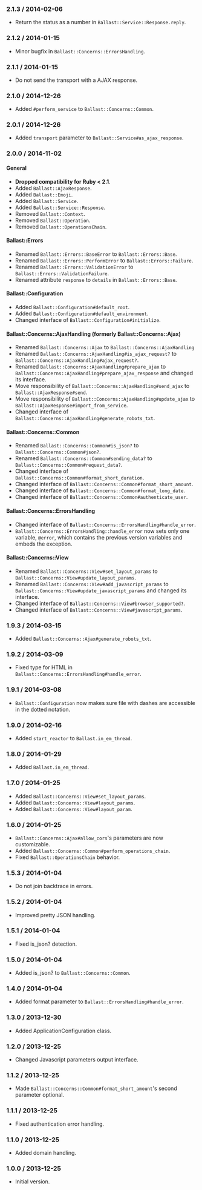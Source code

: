 ### 2.1.3 / 2014-02-06

* Return the status as a number in `Ballast::Service::Response.reply`.

### 2.1.2 / 2014-01-15

* Minor bugfix in `Ballast::Concerns::ErrorsHandling`.

### 2.1.1 / 2014-01-15

* Do not send the transport with a AJAX response.

### 2.1.0 / 2014-12-26

* Added `#perform_service` to `Ballast::Concerns::Common`.

### 2.0.1 / 2014-12-26

* Added `transport` parameter to `Ballast::Service#as_ajax_response`.

### 2.0.0 / 2014-11-02

#### General

* **Dropped compatibility for Ruby < 2.1**.
* Added `Ballast::AjaxResponse`.
* Added `Ballast::Emoji`.
* Added `Ballast::Service`.
* Added `Ballast::Service::Response`.
* Removed `Ballast::Context`.
* Removed `Ballast::Operation`.
* Removed `Ballast::OperationsChain`.

#### Ballast::Errors

* Renamed `Ballast::Errors::BaseError` to `Ballast::Errors::Base`.
* Renamed `Ballast::Errors::PerformError` to `Ballast::Errors::Failure`.
* Renamed `Ballast::Errors::ValidationError` to `Ballast::Errors::ValidationFailure`.
* Renamed attribute `response` to `details` in `Ballast::Errors::Base`.

#### Ballast::Configuration

* Added `Ballast::Configuration#default_root`.
* Added `Ballast::Configuration#default_environment`.
* Changed interface of `Ballast::Configuration#initialize`.

#### Ballast::Concerns::AjaxHandling (formerly Ballast::Concerns::Ajax)

* Renamed `Ballast::Concerns::Ajax` to `Ballast::Concerns::AjaxHandling`
* Renamed `Ballast::Concerns::AjaxHandling#is_ajax_request?` to `Ballast::Concerns::AjaxHandling#ajax_request?`.
* Renamed `Ballast::Concerns::AjaxHandling#prepare_ajax` to `Ballast::Concerns::AjaxHandling#prepare_ajax_response` and changed its interface.
* Move responsibility of `Ballast::Concerns::AjaxHandling#send_ajax` to `Ballast::AjaxResponse#send`.
* Move responsibility of `Ballast::Concerns::AjaxHandling#update_ajax` to `Ballast::AjaxResponse#import_from_service`.
* Changed interface of `Ballast::Concerns::AjaxHandling#generate_robots_txt`.

#### Ballast::Concerns::Common

* Renamed `Ballast::Concerns::Common#is_json?` to `Ballast::Concerns::Common#json?`.
* Renamed `Ballast::Concerns::Common#sending_data?` to `Ballast::Concerns::Common#request_data?`.
* Changed interface of `Ballast::Concerns::Common#format_short_duration`.
* Changed interface of `Ballast::Concerns::Common#format_short_amount`.
* Changed interface of `Ballast::Concerns::Common#format_long_date`.
* Changed interface of `Ballast::Concerns::Common#authenticate_user`.

#### Ballast::Concerns::ErrorsHandling

* Changed interface of `Ballast::Concerns::ErrorsHandling#handle_error`.
* `Ballast::Concerns::ErrorsHandling::handle_error` now sets only one variable, `@error`, which contains the previous version variables and embeds the exception.

#### Ballast::Concerns::View

* Renamed `Ballast::Concerns::View#set_layout_params` to `Ballast::Concerns::View#update_layout_params`.
* Renamed `Ballast::Concerns::View#add_javascript_params` to `Ballast::Concerns::View#update_javascript_params` and changed its interface.
* Changed interface of `Ballast::Concerns::View#browser_supported?`.
* Changed interface of `Ballast::Concerns::View#javascript_params`.

### 1.9.3 / 2014-03-15

* Added `Ballast::Concerns::Ajax#generate_robots_txt`.

### 1.9.2 / 2014-03-09

* Fixed type for HTML in `Ballast::Concerns::ErrorsHandling#handle_error`.

### 1.9.1 / 2014-03-08

* `Ballast::Configuration` now makes sure file with dashes are accessible in the dotted notation.

### 1.9.0 / 2014-02-16

* Added `start_reactor` to `Ballast.in_em_thread`.

### 1.8.0 / 2014-01-29

* Added `Ballast.in_em_thread`.

### 1.7.0 / 2014-01-25

* Added `Ballast::Concerns::View#set_layout_params`.
* Added `Ballast::Concerns::View#layout_params`.
* Added `Ballast::Concerns::View#layout_param`.

### 1.6.0 / 2014-01-25

* `Ballast::Concerns::Ajax#allow_cors`'s parameters are now customizable.
* Added `Ballast::Concerns::Common#perform_operations_chain`.
* Fixed `Ballast::OperationsChain` behavior.

### 1.5.3 / 2014-01-04

* Do not join backtrace in errors.

### 1.5.2 / 2014-01-04

* Improved pretty JSON handling.

### 1.5.1 / 2014-01-04

* Fixed is_json? detection.

### 1.5.0 / 2014-01-04

* Added is_json? to `Ballast::Concerns::Common`.

### 1.4.0 / 2014-01-04

* Added format parameter to `Ballast::ErrorsHandling#handle_error`.

### 1.3.0 / 2013-12-30

* Added ApplicationConfiguration class.

### 1.2.0 / 2013-12-25

* Changed Javascript parameters output interface.

### 1.1.2 / 2013-12-25

* Made `Ballast::Concerns::Common#format_short_amount`'s second parameter optional.

### 1.1.1 / 2013-12-25

* Fixed authentication error handling.

### 1.1.0 / 2013-12-25

* Added domain handling.

### 1.0.0 / 2013-12-25

* Initial version.

